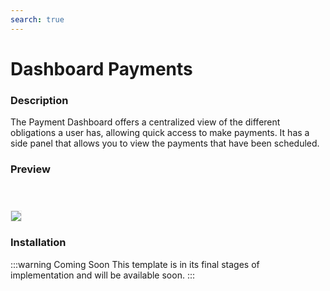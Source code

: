 ```yaml
---
search: true
---
```

# Dashboard Payments

### Description
The Payment Dashboard offers a centralized view of the different obligations a user has, allowing quick access to make payments. It has a side panel that allows you to view the payments that have been scheduled. 

### Preview

<img src="/assets/img/dynamic/experiences/retail/dashboard-payments.jpg" style="border: 1px solid #EEE; margin-top: 40px; max-width:600px;">


### Installation

:::warning Coming Soon
This template is in its final stages of implementation and will be available soon.
:::